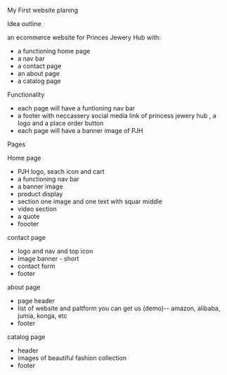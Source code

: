 My First website planing

Idea outline

an ecommerce website for Princes Jewery Hub with:
- a functioning  home page
- a nav bar
- a contact page
- an about page
- a catalog page


Functionality

- each page will have a funtioning  nav bar
- a footer with  neccassery social media link of princess jewery hub , a logo  and a place order button
- each page will have a banner image of PJH

Pages

Home page
- PJH logo, seach icon and cart
- a functioning nav bar
- a banner image
- product display
- section one image and one text with squar middle
- video section
- a quote
- foooter

contact page
 - logo and nav and top icon
 - image banner - short
 - contact form
 - footer

about page

- page header
- list of website and paltform you can get us (demo)-- amazon, alibaba, jumia, konga, etc
- footer

catalog page

- header
- images of beautiful fashion collection
- footer
